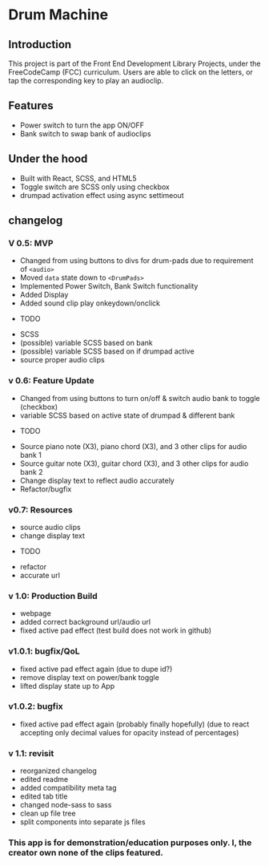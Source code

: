 # Drum Machine

## Introduction
This project is part of the Front End Development Library Projects, under the FreeCodeCamp (FCC) curriculum.
Users are able to click on the letters, or tap the corresponding key to play an audioclip.

## Features
 * Power switch to turn the app ON/OFF
 * Bank switch to swap bank of audioclips

## Under the hood
* Built with React, SCSS, and HTML5
* Toggle switch are SCSS only using checkbox
* drumpad activation effect using async settimeout

## changelog

### V 0.5: MVP
 - Changed from using buttons to divs for drum-pads due to requirement of `<audio>`
 - Moved `data` state down to `<DrumPads>`
 - Implemented Power Switch, Bank Switch functionality
 - Added Display
 - Added sound clip play onkeydown/onclick
* TODO
 - SCSS
 - (possible) variable SCSS based on bank
 - (possible) variable SCSS based on if drumpad active
 - source proper audio clips

### v 0.6: Feature Update
 - Changed from using buttons to turn on/off & switch audio bank to toggle (checkbox)
 - variable SCSS based on active state of drumpad & different bank
* TODO
 - Source piano note (X3), piano chord (X3), and 3 other clips for audio bank 1
 - Source guitar note (X3), guitar chord (X3), and 3 other clips for audio bank 2
 - Change display text to reflect audio accurately
 - Refactor/bugfix

### v0.7: Resources
  - source audio clips
  - change display text
* TODO
 - refactor
 - accurate url

### v 1.0: Production Build
 - webpage
 - added correct background url/audio url
 - fixed active pad effect (test build does not work in github)

### v1.0.1: bugfix/QoL
 - fixed active pad effect again (due to dupe id?)
 - remove display text on power/bank toggle
 - lifted display state up to App

### v1.0.2: bugfix
 - fixed active pad effect again (probably finally hopefully) (due to react accepting only decimal values for opacity instead of percentages)

### v 1.1: revisit
 - reorganized changelog
 - edited readme
 - added compatibility meta tag
 - edited tab title
 - changed node-sass to sass 
 - clean up file tree
 - split components into separate js files
 
### This app is for demonstration/education purposes only. I, the creator own none of the clips featured.
